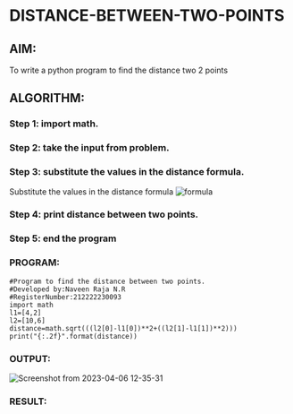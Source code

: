 # DISTANCE-BETWEEN-TWO-POINTS

## AIM:
To write a python program to find the distance two 2 points
## ALGORITHM:
### Step 1: import math.
### Step 2: take the input from problem.
### Step 3: substitute the values in the distance formula.
Substitute the values in the distance formula  ![formula](/formula.JPG)
### Step 4: print distance between two points.
### Step 5: end the program
### PROGRAM:
```
#Program to find the distance between two points.
#Developed by:Naveen Raja N.R 
#RegisterNumber:212222230093
import math
l1=[4,2]
l2=[10,6]
distance=math.sqrt(((l2[0]-l1[0])**2+((l2[1]-l1[1])**2)))
print("{:.2f}".format(distance))
```


### OUTPUT:
![Screenshot from 2023-04-06 12-35-31](https://user-images.githubusercontent.com/118707204/234815916-aa758df6-859d-4101-97b0-e47531b48973.jpg)



### RESULT:
